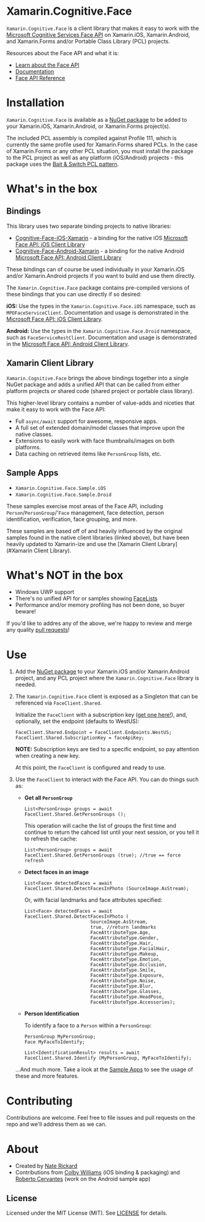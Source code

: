 # Xamarin.Cognitive.Face

`Xamarin.Cognitive.Face` is a client library that makes it easy to work with the [Microsoft Cognitive Services Face API](https://azure.microsoft.com/en-us/services/cognitive-services/face/) on Xamarin.iOS, Xamarin.Android, and Xamarin.Forms and/or Portable Class Library (PCL) projects.

Resources about the Face API and what it is:

- [Learn about the Face API](https://azure.microsoft.com/en-us/services/cognitive-services/face/)
- [Documentation](https://docs.microsoft.com/en-us/azure/cognitive-services/face/overview)
- [Face API Reference](https://westus.dev.cognitive.microsoft.com/docs/services/563879b61984550e40cbbe8d/)


# Installation

`Xamarin.Cognitive.Face` is available as a [NuGet package](https://www.nuget.org/packages/Xamarin.Cognitive.Face/) to be added to your Xamarin.iOS, Xamarin.Android, or Xamarin.Forms project(s).

The included PCL assembly is compiled against Profile 111, which is currently the same profile used for Xamarin.Forms shared PCLs.  In the case of Xamarin.Forms or any other PCL situation, you must install the package to the PCL project as well as any platform (iOS/Android) projects - this package uses the [Bait & Switch PCL pattern](https://blog.xamarin.com/creating-reusable-plugins-for-xamarin-forms/).


# What's in the box

## Bindings

This library uses two separate binding projects to native libraries:

- [Cognitive-Face-iOS-Xamarin](https://github.com/colbylwilliams/Cognitive-Face-iOS-Xamarin) - a binding for the native iOS [Microsoft Face API: iOS Client Library](https://github.com/microsoft/Cognitive-Face-iOS)
- [Cognitive-Face-Android-Xamarin](https://github.com/NateRickard/Cognitive-Face-Android-Xamarin) - a binding for the native Android [Microsoft Face API: Android Client Library](https://github.com/microsoft/Cognitive-Face-Android)

These bindings can of course be used individually in your Xamarin.iOS and/or Xamarin.Android projects if you want to build and use them directly.

The `Xamarin.Cognitive.Face` package contains pre-compiled versions of these bindings that you can use directly if so desired:

**iOS:** Use the types in the `Xamarin.Cognitive.Face.iOS` namespace, such as `MPOFaceServiceClient`.  Documentation and usage is demonstrated in the [Microsoft Face API: iOS Client Library](https://github.com/microsoft/Cognitive-Face-iOS).

**Android:** Use the types in the `Xamarin.Cognitive.Face.Droid` namespace, such as `FaceServiceRestClient`.  Documentation and usage is demonstrated in the [Microsoft Face API: Android Client Library](https://github.com/microsoft/Cognitive-Face-Android).

## Xamarin Client Library

`Xamarin.Cognitive.Face` brings the above bindings together into a single NuGet package and adds a unified API that can be called from either platform projects _or_ shared code (shared project or portable class library).

This higher-level library contains a number of value-adds and niceties that make it easy to work with the Face API:

- Full `async/await` support for awesome, responsive apps.
- A full set of extended domain/model classes that improve upon the native classes.
- Extensions to easily work with face thumbnails/images on both platforms.
- Data caching on retrieved items like `PersonGroup` lists, etc.

## Sample Apps

- `Xamarin.Cognitive.Face.Sample.iOS` 
- `Xamarin.Cognitive.Face.Sample.Droid` 

These samples exercise most areas of the Face API, including `Person`/`PersonGroup`/'`Face` management, face detection, person identification, verification, face grouping, and more.

These samples are based off of and heavily influenced by the original samples found in the native client libraries (linked above), but have been heavily updated to Xamarin-ize and use the [Xamarin Client Library](#Xamarin Client Library).


# What's NOT in the box

- Windows UWP support
- There's no unified API for or samples showing [FaceLists](https://westus.dev.cognitive.microsoft.com/docs/services/563879b61984550e40cbbe8d/operations/563879b61984550f30395250)
- Performance and/or memory profiling has not been done, so buyer beware!

If you'd like to addres any of the above, we're happy to review and merge any quality [pull requests](/pulls)!


# Use

1. Add the [NuGet package](https://www.nuget.org/packages/Xamarin.Cognitive.Face/) to your Xamarin.iOS and/or Xamarin.Android project, and any PCL project where the `Xamarin.Cognitive.Face` library is needed.

2. The `Xamarin.Cognitive.Face` client is exposed as a Singleton that can be referenced via `FaceClient.Shared`.

	Initialize the `FaceClient` with a subscription key ([get one here!](https://azure.microsoft.com/en-us/try/cognitive-services/)), and, optionally, set the endpoint (defaults to WestUS):

	```
	FaceClient.Shared.Endpoint = FaceClient.Endpoints.WestUS;
	FaceClient.Shared.SubscriptionKey = faceApiKey;
	```

	**NOTE:** Subscription keys are tied to a specific endpoint, so pay attention when creating a new key.

	At this point, the `FaceClient` is configured and ready to use.

3. Use the `FaceClient` to interact with the Face API.  You can do things such as:

	- **Get all `PersonGroup`**
	
		```
		List<PersonGroup> groups = await FaceClient.Shared.GetPersonGroups ();
		```
		
		This operation will cache the list of groups the first time and continue to return the cahced list until your next session, or you tell it to refresh the cache:
		
		```
		List<PersonGroup> groups = await FaceClient.Shared.GetPersonGroups (true); //true == force refresh
		```
		
	- **Detect faces in an image**
	
		```
		List<Face> detectedFaces = await FaceClient.Shared.DetectFacesInPhoto (SourceImage.AsStream);
		```
	
		Or, with facial landmarks and face attributes specified:
	
		```
		List<Face> detectedFaces = await FaceClient.Shared.DetectFacesInPhoto (
								SourceImage.AsStream,
								true, //return landmarks
								FaceAttributeType.Age,
								FaceAttributeType.Gender,
								FaceAttributeType.Hair,
								FaceAttributeType.FacialHair,
								FaceAttributeType.Makeup,
								FaceAttributeType.Emotion,
								FaceAttributeType.Occlusion,
								FaceAttributeType.Smile,
								FaceAttributeType.Exposure,
								FaceAttributeType.Noise,
								FaceAttributeType.Blur,
								FaceAttributeType.Glasses,
								FaceAttributeType.HeadPose,
								FaceAttributeType.Accessories);
		```
		
	- **Person Identification**
	
		To identify a face to a `Person` within a `PersonGroup`:
	
		```
		PersonGroup MyPersonGroup;
		Face MyFaceToIdentify;
		
		List<IdentificationResult> results = await FaceClient.Shared.Identify (MyPersonGroup, MyFaceToIdentify);
		```
		
	...And much more.  Take a look at the [Sample Apps](Xamarin.Cognitive.Face.Sample) to see the usage of these and more features.
	
	
# Contributing

Contributions are welcome.  Feel free to file issues and pull requests on the repo and we'll address them as we can.


# About

- Created by [Nate Rickard](https://github.com/naterickard)
- Contributions from [Colby Williams](https://github.com/colbylwilliams) (iOS binding & packaging) and [Roberto Cervantes](https://github.com/rcervantes) (work on the Android sample app)

## License

Licensed under the MIT License (MIT). See [LICENSE](LICENSE.md) for details.
